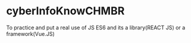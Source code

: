 # cyberInfoKnowCHMBR
To practice and put a real use of JS ES6 and its a library(REACT JS) or a framework(Vue.JS)
